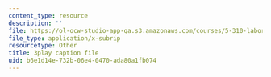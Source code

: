 ```yaml
---
content_type: resource
description: ''
file: https://ol-ocw-studio-app-qa.s3.amazonaws.com/courses/5-310-laboratory-chemistry-fall-2019/b6e1d14e732b06e40470ada80a1fb074_dgRLgf4oO2s.srt
file_type: application/x-subrip
resourcetype: Other
title: 3play caption file
uid: b6e1d14e-732b-06e4-0470-ada80a1fb074
---
```

